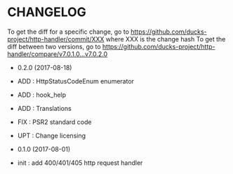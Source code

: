 # CHANGELOG

To get the diff for a specific change, go to 
https://github.com/ducks-project/http-handler/commit/XXX 
where XXX is the change hash
To get the diff between two versions, go to 
https://github.com/ducks-project/http-handler/compare/v7.0.1.0...v7.0.2.0

* 0.2.0 (2017-08-18)

 * ADD : HttpStatusCodeEnum enumerator
 * ADD : hook_help
 * ADD : Translations
 * FIX : PSR2 standard code
 * UPT : Change licensing

* 0.1.0 (2017-08-01)

 * init : add 400/401/405 http request handler
